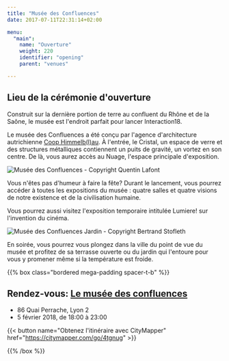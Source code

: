 ```yaml
---
title: "Musée des Confluences"
date: 2017-07-11T22:31:14+02:00

menu:
  "main":
    name: "Ouverture"
    weight: 220
    identifier: "opening"
    parent: "venues"

---
```

## Lieu de la cérémonie d'ouverture

Construit sur la dernière portion de terre au confluent du Rhône et de la Saône, le musée est l'endroit parfait pour lancer Interaction18.

Le musée des Confluences a été conçu par l'agence d'architecture autrichienne [Coop Himmelb(l)au](https://www.archdaily.com/585697/musee-des-confluences-coop-himmelb-l-au). À l'entrée, le Cristal, un espace de verre et des structures métalliques contiennent un puits de gravité, un vortez en son centre. De là, vous aurez accès au Nuage, l'espace principale d'exposition.  

![Musée des Confluences - Copyright Quentin Lafont](/img/photos/MuseeConfluencesBatiment_creditQuentin-Lafont.jpg)

Vous n'êtes pas d'humeur à faire la fête? Durant le lancement, vous pourrez accéder à toutes les expositions du musée : quatre salles et quatre visions de notre existence et de la civilisation humaine.

Vous pourrez aussi visitez l'exposition temporaire intitulée Lumiere! sur l'invention du cinéma.

![Musée des Confluences Jardin  - Copyright Bertrand Stofleth](/img/photos/MuseeConfluencesJardin06_creditBertrandStofleth.jpg)

En soirée, vous pourrez vous plongez dans la ville du point de vue du musée et profitez de sa terrasse ouverte ou du jardin qui l'entoure pour vous y promener même si la température est froide.

{{% box class="bordered mega-padding spacer-t-b" %}}

## Rendez-vous: [Le musée des confluences](http://www.museedesconfluences.fr/fr/visit-museum)
* 86 Quai Perrache, Lyon 2
* 5 février 2018, de 18:00 à 23:00

{{< button name="Obtenez l'itinéraire avec CityMapper" href="https://citymapper.com/go/4tgnug" >}}

{{% /box %}}
